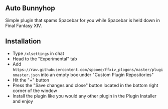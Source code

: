 ## Auto Bunnyhop
Simple plugin that spams Spacebar for you while Spacebar is held down in Final Fantasy XIV.

## Installation
- Type ```/xlsettings``` in chat
- Head to the "Experimental" tab
- Add ```https://raw.githubusercontent.com/spooee/ffxiv_plogons/master/pluginmaster.json``` into an empty box under "Custom Plugin Repositories"
- Hit the "+" button
- Press the "Save changes and close" button located in the bottom right corner of the window
- Install the plugin like you would any other plugin in the Plugin Installer and enjoy
